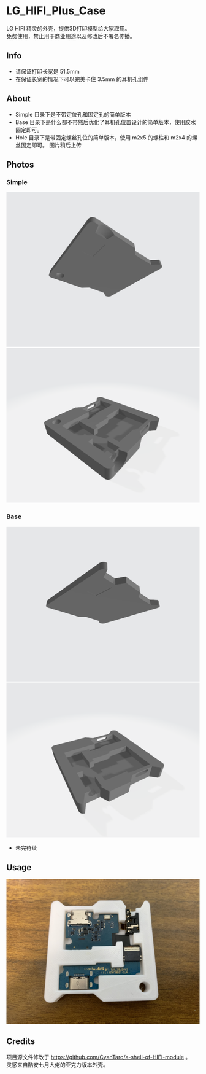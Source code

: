 # LG_HIFI_Plus_Case
LG HIFI 精灵的外壳，提供3D打印模型给大家取用。  
免费使用，禁止用于商业用途以及修改后不署名传播。  

## Info
* 请保证打印长宽是 51.5mm
* 在保证长宽的情况下可以完美卡住 3.5mm 的耳机孔组件

## About
* Simple 目录下是不带定位孔和固定孔的简单版本
* Base 目录下是什么都不带然后优化了耳机孔位置设计的简单版本，使用胶水固定即可。
* Hole 目录下是带固定螺丝孔位的简单版本，使用 m2x5 的螺柱和 m2x4 的螺丝固定即可。
图片稍后上传

## Photos
### Simple
![上盖](https://github.com/TachibanaSuzume/LG_HIFI_Plus_Case/blob/master/Simple/cover.png)
![下底](https://github.com/TachibanaSuzume/LG_HIFI_Plus_Case/blob/master/Simple/base.png)

### Base
![上盖](https://github.com/TachibanaSuzume/LG_HIFI_Plus_Case/blob/master/Base/cover.png)
![下底](https://github.com/TachibanaSuzume/LG_HIFI_Plus_Case/blob/master/Base/base.png)
* 未完待续

## Usage
![体验](https://github.com/TachibanaSuzume/LG_HIFI_Plus_Case/blob/master/simple.JPG)

## Credits
项目源文件修改于 https://github.com/CyanTaro/a-shell-of-HIFI-module 。  
灵感来自酷安七月大佬的亚克力版本外壳。
